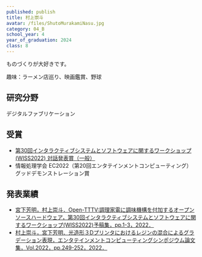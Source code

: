 ```yaml
---
published: publish
title: 村上崇斗
avatar: /files/ShutoMurakamiNasu.jpg
category: 04_B
school_year: 4
year_of_graduation: 2024
class: 8
---
```

ものづくりが大好きです。

趣味：ラーメン店巡り、映画鑑賞、野球

## **研究分野**

デジタルファブリケーション

## 受賞

* [第30回インタラクティブシステムとソフトウェアに関するワークショップ(WISS2022) 対話発表賞（一般）](https://www.wiss.org/WISS2022/award.html)
* 情報処理学会 EC2022（第20回エンタテインメントコンピューティング） グッドデモンストレーション賞

## **発表業績**

* [宮下芳明，村上崇斗．Open-TTTV:調理家電に調味機構を付加するオープンソースハードウェア，第30回インタラクティブシステムとソフトウェアに関するワークショップ(WISS2022)予稿集，pp.1-3，2022．](https://research.miyashita.com/papers/D265)
* [村上崇斗，宮下芳明．光造形３Dプリンタにおけるレジンの混合によるグラデーション表現，エンタテインメントコンピューティングシンポジウム論文集，Vol.2022，pp.249-252，2022．](https://research.miyashita.com/papers/D261)